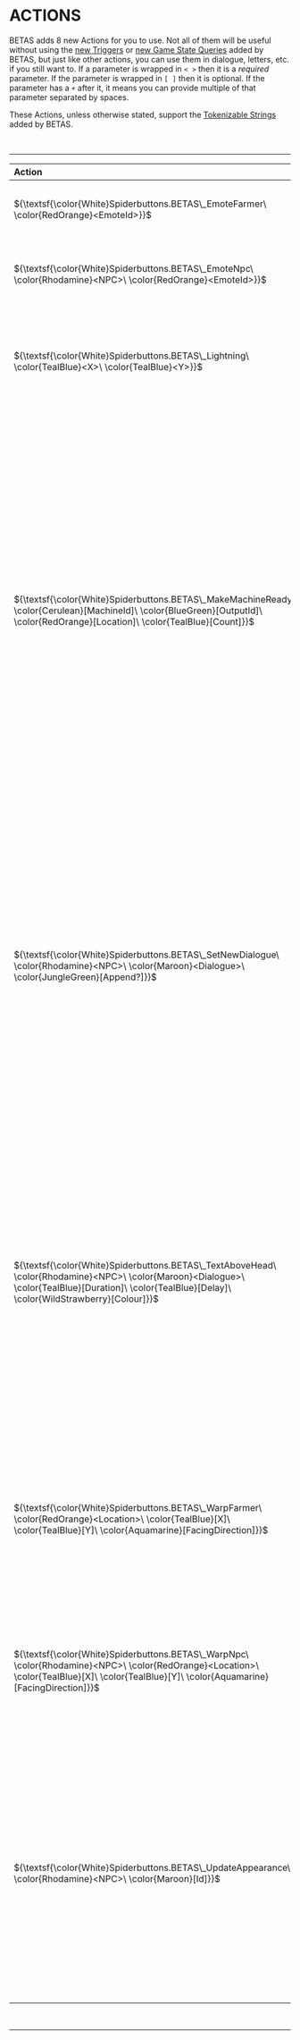 ﻿# ACTIONS

BETAS adds 8 new Actions for you to use. Not all of them will be useful without using the [new Triggers](Triggers.md) or [new Game State Queries](GameStateQueries.md) added by BETAS, but just like other actions, you can use them in dialogue, letters, etc. if you still want to. If a parameter is wrapped in `< >` then it is a _required_ parameter. If the parameter is wrapped in `[ ]` then it is optional. If the parameter has a `+` after it, it means you can provide multiple of that parameter separated by spaces.

These Actions, unless otherwise stated, support the [Tokenizable Strings](TokenizableStrings.md) added by BETAS.

<br>

* * *

| Action                                                                                                                                                                                                | Effect                                                                                                                                                                                                                                                                                                                                                                                                                                                                                                                                                                                                                                                   |
|:------------------------------------------------------------------------------------------------------------------------------------------------------------------------------------------------------|:---------------------------------------------------------------------------------------------------------------------------------------------------------------------------------------------------------------------------------------------------------------------------------------------------------------------------------------------------------------------------------------------------------------------------------------------------------------------------------------------------------------------------------------------------------------------------------------------------------------------------------------------------------|
| $`{\textsf{\color{White}Spiderbuttons.BETAS\_EmoteFarmer\ \color{RedOrange}<EmoteId>}}`$                                                                                                              | Cause an emote bubble for the given `EmoteId` to appear above the local player's head.                                                                                                                                                                                                                                                                                                                                                                                                                                                                                                                                                                   |
| $`{\textsf{\color{White}Spiderbuttons.BETAS\_EmoteNpc\ \color{Rhodamine}<NPC>\ \color{RedOrange}<EmoteId>}}`$                                                                                         | Cause an emote bubble for the given `EmoteId` to appear above the head of the specified `NPC`.                                                                                                                                                                                                                                                                                                                                                                                                                                                                                                                                                           |
| $`{\textsf{\color{White}Spiderbuttons.BETAS\_Lightning\ \color{TealBlue}<X>\ \color{TealBlue}<Y>}}`$                                                                                                  | Cause lightning to strike at the specified `X` and `Y` coordinates on the current map. This lightning is purely cosmetic and will not actually damage anything.                                                                                                                                                                                                                                                                                                                                                                                                                                                                                          |
| $`{\textsf{\color{White}Spiderbuttons.BETAS\_MakeMachineReady\ \color{Cerulean}[MachineId]\ \color{BlueGreen}[OutputId]\ \color{RedOrange}[Location]\ \color{TealBlue}[Count]}}`$                     | Cause one or more machines in a location(s) to instantly finish producing their output. `MachineId` should be the item ID of the machine you want to target if you only want specific ones; set it to `Any` for any machine. `OutputId` should be the qualified item ID of the output item if you only want to finish specific items; set it to `Any` for any output. `Location` should be the name of the location you want to look for machines in; set it to `All` if you want to look everywhere. `Count` is the number of machines you want to instantly finish; set it to `-1` if you want unlimited. All parameters have a default value of `-1`. |
| $`{\textsf{\color{White}Spiderbuttons.BETAS\_SetNewDialogue\ \color{Rhodamine}<NPC>\ \color{Maroon}<Dialogue>\ \color{JungleGreen}[Append?]}}`$                                                       | Give an `NPC` a new line of `Dialogue` to say today. The `Dialogue` can be a literal string of dialogue text (dialogue commands and formatting are supported) or a [LocalizedText Tokenizable String](https://stardewvalleywiki.com/Modding:Tokenizable_strings). Remember to wrap the dialogue in escaped quotes as necessary. The `Append` parameter is a boolean value that determines whether the currently existing dialogue for the `NPC` is overwritten (false) or if the new dialogue is added in front of the existing dialogue (true). It defaults to false.                                                                                   |
| $`{\textsf{\color{White}Spiderbuttons.BETAS\_TextAboveHead\ \color{Rhodamine}<NPC>\ \color{Maroon}<Dialogue>\ \color{TealBlue}[Duration]\ \color{TealBlue}[Delay]\ \color{WildStrawberry}[Colour]}}`$ | Cause a speech bubble to appear above the `NPC` that says a `Dialogue`. It will last for `Duration` milliseconds (default 3000) and wait `Delay` milliseconds (default 0) before appearing. The `Colour` parameter controls the colour of the text (default black).  The `Dialogue` can be a literal string of dialogue text (dialogue commands and formatting are supported) or a [LocalizedText Tokenizable String](https://stardewvalleywiki.com/Modding:Tokenizable_strings). Remember to wrap the dialogue in escaped quotes as necessary.                                                                                                                                                                       |
| $`{\textsf{\color{White}Spiderbuttons.BETAS\_WarpFarmer\ \color{RedOrange}<Location>\ \color{TealBlue}[X]\ \color{TealBlue}[Y]\ \color{Aquamarine}[FacingDirection]}}`$                               | Warp the Farmer to the `X` and `Y` tile coordinates (both default to 0) in a given `Location`. The farmer will be facing in `FacingDirection` (default 2) after the warp. Warps leading inside the FarmHouse may not always work correctly.                                                                                                                                                                                                                                                                                                                                                                                                              |
| $`{\textsf{\color{White}Spiderbuttons.BETAS\_WarpNpc\ \color{Rhodamine}<NPC>\ \color{RedOrange}<Location>\ \color{TealBlue}[X]\ \color{TealBlue}[Y]\ \color{Aquamarine}[FacingDirection]}}`$          | Warp the given `NPC` to the `X` and `Y` tile coordinates (both default to 0) in a given `Location`. The `NPC` will be facing in `FacingDirection` after the warp. Warps leading inside the FarmHouse may not always work correctly.                                                                                                                                                                                                                                                                                                                                                                                                                      |
| $`{\textsf{\color{White}Spiderbuttons.BETAS\_UpdateAppearance\ \color{Rhodamine}<NPC>\ \color{Maroon}[Id]}}`$                                                                                         | Force the NPC to choose their appearance again from their list of Appearances in their `Data/Characters` entry. If you provide the `Id` of an Appearance, they will change to that appearance, regardless of the conditions required or other appearances with higher precedence/weight. _For Farmhands, this will only work if they are in the same location as the `NPC`._                                                                                                                                                                                                                                                                             |

<br>

* * *